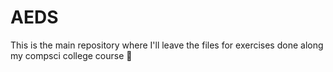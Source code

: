 # AEDS

This is the main repository where I'll leave the files for exercises done along my compsci college course 🤖
